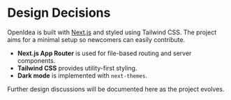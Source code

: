 # Design Decisions

OpenIdea is built with [Next.js](https://nextjs.org) and styled using Tailwind CSS. The project aims for a minimal setup so newcomers can easily contribute.

- **Next.js App Router** is used for file-based routing and server components.
- **Tailwind CSS** provides utility-first styling.
- **Dark mode** is implemented with `next-themes`.

Further design discussions will be documented here as the project evolves.

